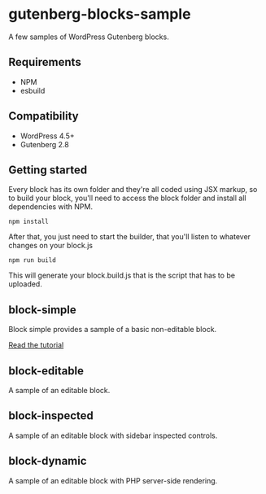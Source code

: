 # gutenberg-blocks-sample

A few samples of WordPress Gutenberg blocks.

## Requirements

* NPM
* esbuild

## Compatibility

* WordPress 4.5+
* Gutenberg 2.8

## Getting started

Every block has its own folder and they're all coded using JSX markup, so to build your block, you'll need to access the block folder and install all dependencies with NPM.

``
npm install
``

After that, you just need to start the builder, that you'll listen to whatever changes on your block.js

``
npm run build
``

This will generate your block.build.js that is the script that has to be uploaded.

## block-simple

Block simple provides a sample of a basic non-editable block.

[Read the tutorial](https://medium.com/@eudestwt/how-to-make-a-simple-wordpress-gutenberg-block-cac7e3d68dea)

## block-editable

A sample of an editable block.

## block-inspected

A sample of an editable block with sidebar inspected controls.

## block-dynamic

A sample of an editable block with PHP server-side rendering.
